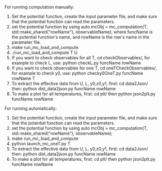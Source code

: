 For running computation manually:
1. Set the potential function, create the input parameter file, and make sure
that the potential function can read the parameters.
2. set the potential function by using
   auto mcObj = mc_computation(T, std::make_shared<funcName>("rowName"), observableName);
where funcName is the potential function's name, and rowName is the row's name in the parameter file.
3. make run_mc_load_and_compute
4. ./run_mc_load_and_compute T U 
5. If you want to check observables for all T, cd checkObservables/, 
for example to check L, use: python checkL.py funcName rowName
6. If you want to check observables for one T, cd oneTCheckObservables/,
 for example to check y0, use: python checky0OneT.py funcName rowName T
7. To extract the effective data from U, L, y0,z0,y1, first: cd data2Json/
then: python dist_data2json.py funcName rowName
8. To make a plot for all temperatures, first: cd plt/
then python json2plt.py funcName rowName



For running automatically:
1. Set the potential function, create the input parameter file, and make sure
   that the potential function can read the parameters.
2. set the potential function by using
   auto mcObj = mc_computation(T, std::make_shared<funcName>("rowName"), observableName);
3. make run_mc_load_and_compute
4. python launch_mc_oneT.py T
5. To extract the effective data from U, L, y0,z0,y1, first: cd data2Json/
   then: python dist_data2json.py funcName rowName
6. To make a plot for all temperatures, first: cd plt/
   then python json2plt.py funcName rowName